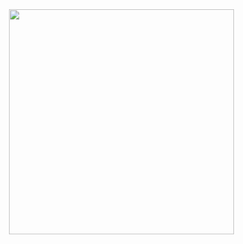<div id = "header" align = "center">
  <img src = "https://i.giphy.com/media/v1.Y2lkPTc5MGI3NjExeTA0bXlhamJiNWZrYjRpN3N3ZHZ3bXJnZnZmNmVndzVlbmQ0djhrdCZlcD12MV9pbnRlcm5hbF9naWZfYnlfaWQmY3Q9cw/SHjOSDkKZ18qOHA5B5/giphy.gif" width=400>
</div>
